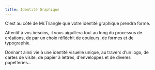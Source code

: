 ```yaml
---
title: Identité Graphique
---
```

C'est au côté de Mr.Triangle que votre identité graphique prendra forme.

Attentif à vos besoins, il vous aiguillera tout au long du processus de
créations, de par un choix réfléchit de couleurs, de formes et de typographie.

Donnant ainsi vie à une identité visuelle unique, au travers d'un logo,
de cartes de visite, de papier à lettres, d'enveloppes et de diveres papetteries…
